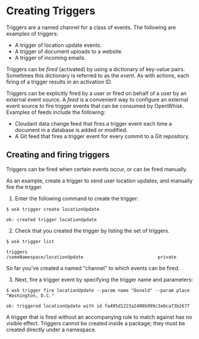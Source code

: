# Creating Triggers

Triggers are a named channel for a class of events. The following are examples of triggers:
- A trigger of location update events.
- A trigger of document uploads to a website.
- A trigger of incoming emails.

Triggers can be *fired* (activated) by using a dictionary of key-value pairs.
Sometimes this dictionary is referred to as the *event*. As with actions, each
firing of a trigger results in an activation ID.

Triggers can be explicitly fired by a user or fired on behalf of a user by an
external event source.  A *feed* is a convenient way to configure an external
event source to fire trigger events that can be consumed by OpenWhisk. Examples
of feeds include the following:
- Cloudant data change feed that fires a trigger event each time a document in a
  database is added or modified.
- A Git feed that fires a trigger event for every commit to a Git repository.

## Creating and firing triggers

Triggers can be fired when certain events occur, or can be fired manually.

As an example, create a trigger to send user location updates, and manually fire
the trigger.

1. Enter the following command to create the trigger:
 
  ```
  $ wsk trigger create locationUpdate
  ```
 
  ```
  ok: created trigger locationUpdate
  ```

2. Check that you created the trigger by listing the set of triggers.

  ```
  $ wsk trigger list
  ```
 
  ```
  triggers
  /someNamespace/locationUpdate                            private
  ```

  So far you've created a named "channel" to which events can be fired.

3. Next, fire a trigger event by specifying the trigger name and parameters:

  ```
  $ wsk trigger fire locationUpdate --param name "Donald" --param place "Washington, D.C."
  ```

  ```
  ok: triggered locationUpdate with id fa495d1223a2408b999c3e0ca73b2677
  ```

A trigger that is fired without an accompanying rule to match against has no visible effect.
Triggers cannot be created inside a package; they must be created directly under a namespace.
